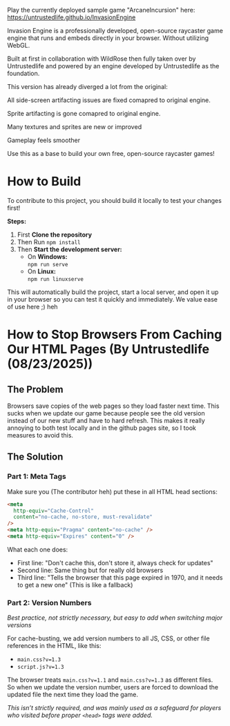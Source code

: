 Play the currently deployed sample game "ArcaneIncursion" here:
https://untrustedlife.github.io/InvasionEngine

Invasion Engine is a professionally developed, open-source raycaster game engine that runs and embeds directly in your browser. Without utilizing WebGL.

Built at first in collaboration with WildRose then fully taken over by Untrustedlife and powered by an engine developed by Untrustedlife as the foundation.

This version has already diverged a lot from the original:

All side-screen artifacting issues are fixed comapred to original engine.

Sprite artifacting is gone comapred to original engine.

Many textures and sprites are new or improved

Gameplay feels smoother

Use this as a base to build your own free, open-source raycaster games!

# How to Build

To contribute to this project, you should build it locally to test your changes first!

**Steps:**

1. First **Clone the repository**
2. Then Run `npm install`
3. Then **Start the development server:**
   - On **Windows:**  
     `npm run serve`
   - On **Linux:**  
     `npm run linuxserve`

This will automatically build the project, start a local server, and open it up in your browser so you can test it quickly and immediately.
We value ease of use here ;) heh

# How to Stop Browsers From Caching Our HTML Pages (By Untrustedlife (08/23/2025))

## The Problem

Browsers save copies of the web pages so they load faster next time. This sucks when we update our game because people see the old version instead of our new stuff and have to hard refresh.
This makes it really annoying to both test locally and in the github pages site, so I took measures to avoid this.

## The Solution

### Part 1: Meta Tags

Make sure you (The contributor heh) put these in all HTML head sections:

```html
<meta
  http-equiv="Cache-Control"
  content="no-cache, no-store, must-revalidate"
/>
<meta http-equiv="Pragma" content="no-cache" />
<meta http-equiv="Expires" content="0" />
```

What each one does:

- First line: "Don't cache this, don't store it, always check for updates"
- Second line: Same thing but for really old browsers
- Third line: "Tells the browser that this page expired in 1970, and it needs to get a new one" (This is like a fallback)

### Part 2: Version Numbers

_Best practice, not strictly necessary, but easy to add when switching major versions_

For cache-busting, we add version numbers to all JS, CSS, or other file references in the HTML, like this:

- `main.css?v=1.3`
- `script.js?v=1.3`

The browser treats `main.css?v=1.1` and `main.css?v=1.3` as different files.  
So when we update the version number, users are forced to download the updated file the next time they load the game.

_This isn’t strictly required, and was mainly used as a safeguard for players who visited before proper `<head>` tags were added._
